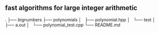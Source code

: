 ## fast algorithms for large integer arithmetic

.
├── bignumbers
├── polynomials
│   ├── polynomial.hpp
│   └── test
│       ├── a.out
│       └── polynomial_test.cpp
└── README.md
